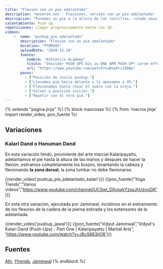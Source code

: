 ```yaml
---
title: "Flexión con un pie adelantado"
description: "moverse.net - Flexiones, versión con un pie adelantado"
descripcion: "Ponemos un pie a la altura de las costillas, rotado unos 45 grados hacia afuera. Hacemos una flexión con los codos bien pegados hasta rozar el suelo con la oreja."
calentamiento: Push up.
repeticiones: Llegar progresivamente hasta las 10.
videos: 
    -  name: "pushup_pie_adelantado"
       description: "Flexión con un pie adelantado"
       duration: "PT0M28S"
       uploadDate: "2020-12-10"
       fuente: 
          nombre: "Athletics Academy"
          titulo: "Shoulder PUSH UPS bis zu ONE ARM PUSH UP! Lerne effektive Push-Übungen aus dem Movement Bereich"
          url: "https://www.youtube.com/watch?v=BsePrz1ObBw"
       pasos:
         - ["Posición de inicio pushup."]
         - ["Llevamos pie hacia delante y lo apoyamos a 45."]
         - ["Flexionamos hasta rozar el suelo con la oreja."]
         - ["Volver a posición inicial."]
         - ["Repetir con el otro pie."]
---
```

{% extends "pagina.jinja" %}
{% block mascosas %}
{% from 'macros.jinja' import render_video, pon_fuente %}
## Variaciones

### Kalari Dand o Hanuman Dand

En esta variación hindú, proviniente del arte marcial Kalaripayattu, adelantamos el pie hasta la altura de las manos y después de hacer la flexión, estiramos completamente los brazos, levantando la cabeza y flexionando **la zona dorsal**; la zona lumbar no debe flexionarse.

{{render_video('pushup_pie_adelantado_kalari')}}
{{pon_fuente("Yoga Trends","Varios videos","https://www.youtube.com/channel/UCSwl_DXvoxkYzssJhUznoDA")}}


En esta otra variación, ejecutada por Jammwal, incidimos en el estiramiento de los flexores de la cadera de la pierna estirada y los extensores de la adelantada.

{{render_video('pushup_jawal')}}
{{pon_fuente('Vidyut Jammwal',"Vidyut's Kalari Dand (Push-Ups) - Part One | Kalaripayattu | Martial Arts", 'https://www.youtube.com/watch?v=J6cS663iiO8')}}


## Fuentes

[Ath](/varios/fuentes/#ath), [Ytrends](/varios/fuentes/#ytrends), [Jammwal](/varios/fuentes/#jamm)
{% endblock %}
